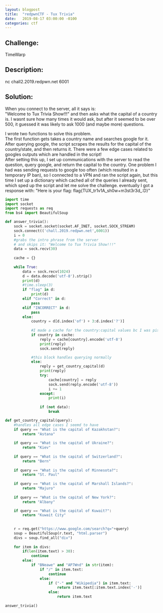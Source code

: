 ```yaml
---
layout: blogpost
title:  "redpwnCTF - Tux Trivia"
date:   2019-08-17 03:00:00 -0100
categories: ctf
---
```


## Challenge:
TimeWarp
## Description: 
nc chall2.2019.redpwn.net 6001
<br>
## Solution:
When you connect to the server, all it says is:<br>
"Welcome to Tux Trivia Show!!!" and then asks what the capital of a country is. I wasnt sure how many times it would ask, but after it seemed to be over 500, it guessed it was likely to ask 1000 (and maybe more) questions.

I wrote two functions to solve this problem.<br>
The first function gets takes a country name and searches google for it. After querying google, the script scrapes the results for the capital of the country/state, and then returns it. There were a few edge cases related to googles outputs which are handled in the script!<br>
After setting this up, I set up communications with the server to read the question, query google, and return the capital to the country. One problem I had was sending requests to google too often (which resulted in a temporary IP ban), so I connected to a VPN and ran the script again, but this time I set up a dictionary which cached all of the queries I already sent, which sped up the script and let me solve the challenge.
eventually I got a response with: "Here is your flag: flag{TUX_tr1v1A_sh0w+m3st3r3d_:D}"
<br>
```python
import time
import socket
import requests as req
from bs4 import BeautifulSoup

def answer_trivia():
    sock = socket.socket(socket.AF_INET, socket.SOCK_STREAM)
    sock.connect(('chall.2019.redpwn.net',6001))
    i = 0
    #grabs the intro phrase from the server
    # and skips it: "Welcome to Tux Trivia Show!!!"
    data = sock.recv(30)
    
    cache = {}
    
    while True:                
        data = sock.recv(1024)                    
        d = data.decode('utf-8').strip()
        print(d)
        #time.sleep(3)
        if "flag" in d:
            print(d)
        elif "Correct" in d:
            pass
        elif "INCORRECT" in d:
            pass
        else:
            country = d[d.index('of') + 3:d.index('?')]
            
            #I made a cache for the country:capital values bc I was pissing google off with too many queries
            if country in cache:
                reply = cache[country].encode('utf-8')
                print(reply)
                sock.send(reply)                

            #this block handles querying normally
            else:                
                reply = get_country_capital(d)
                print(reply)            
                try:
                    cache[country] = reply
                    sock.send(reply.encode('utf-8'))
                    i += 1
                except:
                    print(i)                
    
                if (not data):
                    break

def get_country_capital(query):
    #handles all edge cases I seemd to have
    if query == "What is the capital of Kazakhstan?":
        return "Astana"
    
    if query == "What is the capital of Ukraine?":
        return "Kiev"
    
    if query == "What is the capital of Switzerland?":
        return "Bern"
    
    if query == "What is the capital of Minnesota?":
        return "St. Paul"
    
    if query == "What is the capital of Marshall Islands?":
        return "Majuro"
    
    if query == "What is the capital of New York?":
        return "Albany"

    if query == "What is the capital of Kuwait?":
        return "Kuwait City"
        
    
    r = req.get("https://www.google.com/search?q="+query)    
    soup = BeautifulSoup(r.text, "html.parser")
    divs = soup.find_all("div")    
    
    for item in divs:
        if(len(item.text) > 30):
            continue
        else:
            if "BNeawe" and "AP7Wnd" in str(item):                
                if "/" in item.text:
                    continue
                else:
                    if ("-" and "Wikipedia") in item.text:
                        return item.text[:item.text.index('-')]
                    else:
                        return item.text
            
answer_trivia()
```

